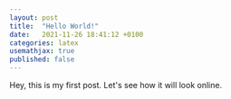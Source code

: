 ```yaml
---
layout: post
title:  "Hello World!"
date:   2021-11-26 18:41:12 +0100
categories: latex
usemathjax: true
published: false
---
```


Hey, this is my first post. Let's see how it will look online. 
